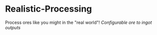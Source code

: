 # Realistic-Processing
Process ores like you might in the "real world"! *Configurable ore to ingot outputs*
